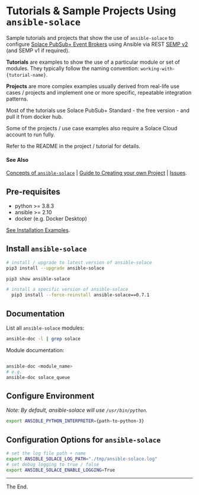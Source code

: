 # Tutorials & Sample Projects Using `ansible-solace`

Sample tutorials and projects that show the use of `ansible-solace` to configure [Solace PubSub+ Event Brokers](https://solace.com/products/event-broker/) using Ansible via REST [SEMP v2](https://docs.solace.com/SEMP/Using-SEMP.htm) (and SEMP v1 if required).

**Tutorials** are examples to show the use of a particular module or set of modules.
They typically follow the naming convention: `working-with-{tutorial-name}`.

**Projects** are more complex examples usually derived from real-life use cases / projects and
implement one or more specific, repeatable integration patterns.

Most of the tutorials use Solace PubSub+ Standard - the free version - and pull it from docker hub.

Some of the projects / use case examples also require a Solace Cloud account to run fully.

Refer to the README in the project / tutorial for details.

#### See Also

[Concepts of `ansible-solace`](./Concepts.md) |
[Guide to Creating your own Project](./project-template) |
[Issues](https://github.com/solace-iot-team/ansible-solace/issues).

## Pre-requisites

* python >= 3.8.3
* ansible >= 2.10
* docker (e.g. Docker Desktop)

[See Installation Examples](./Install.md).

## Install `ansible-solace`

````bash
# install / upgrade to latest version of ansible-solace
pip3 install --upgrade ansible-solace

pip3 show ansible-solace
````

````bash
# install a specific version of ansible-solace
  pip3 install --force-reinstall ansible-solace==0.7.1
````

## Documentation

List all `ansible-solace` modules:
````bash
ansible-doc -l | grep solace
````

Module documentation:

````bash

ansible-doc <module_name>
# e.g.
ansible-doc solace_queue

````

## Configure Environment

_Note: By default, ansible-solace will use `/usr/bin/python`._

````bash
export ANSIBLE_PYTHON_INTERPRETER={path-to-python-3}
````

## Configuration Options for `ansible-solace`
````bash
# set the log file path + name
export ANSIBLE_SOLACE_LOG_PATH="./tmp/ansible-solace.log"
# set debug logging to true / false
export ANSIBLE_SOLACE_ENABLE_LOGGING=True
````

---
The End.
